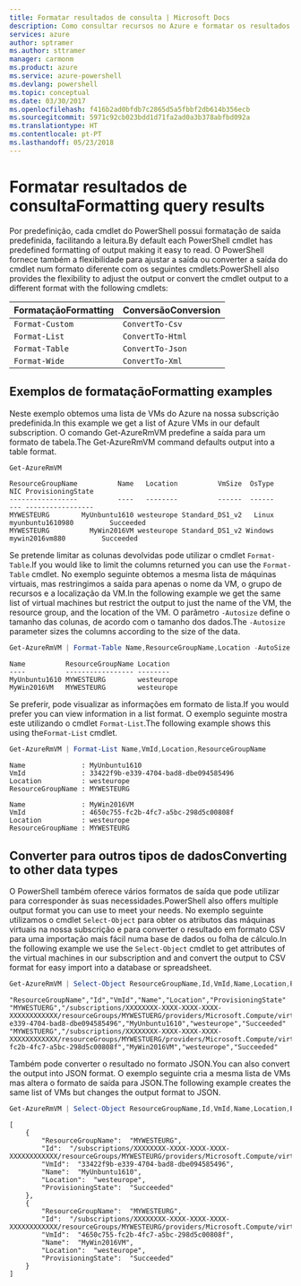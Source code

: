 ```yaml
---
title: Formatar resultados de consulta | Microsoft Docs
description: Como consultar recursos no Azure e formatar os resultados.
services: azure
author: sptramer
ms.author: sttramer
manager: carmonm
ms.product: azure
ms.service: azure-powershell
ms.devlang: powershell
ms.topic: conceptual
ms.date: 03/30/2017
ms.openlocfilehash: f416b2ad0bfdb7c2865d5a5fbbf2db614b356ecb
ms.sourcegitcommit: 5971c92cb023bdd1d71fa2ad0a3b378abfbd092a
ms.translationtype: HT
ms.contentlocale: pt-PT
ms.lasthandoff: 05/23/2018
---
```

# <a name="formatting-query-results"></a><span data-ttu-id="ddc3b-103">Formatar resultados de consulta</span><span class="sxs-lookup"><span data-stu-id="ddc3b-103">Formatting query results</span></span>

<span data-ttu-id="ddc3b-104">Por predefinição, cada cmdlet do PowerShell possui formatação de saída predefinida, facilitando a leitura.</span><span class="sxs-lookup"><span data-stu-id="ddc3b-104">By default each PowerShell cmdlet has predefined formatting of output making it easy to read.</span></span>  <span data-ttu-id="ddc3b-105">O PowerShell fornece também a flexibilidade para ajustar a saída ou converter a saída do cmdlet num formato diferente com os seguintes cmdlets:</span><span class="sxs-lookup"><span data-stu-id="ddc3b-105">PowerShell also provides the flexibility to adjust the output or convert the cmdlet output to a different format with the following cmdlets:</span></span>

| <span data-ttu-id="ddc3b-106">Formatação</span><span class="sxs-lookup"><span data-stu-id="ddc3b-106">Formatting</span></span>      | <span data-ttu-id="ddc3b-107">Conversão</span><span class="sxs-lookup"><span data-stu-id="ddc3b-107">Conversion</span></span>       |
|-----------------|------------------|
| `Format-Custom` | `ConvertTo-Csv`  |
| `Format-List`   | `ConvertTo-Html` |
| `Format-Table`  | `ConvertTo-Json` |
| `Format-Wide`   | `ConvertTo-Xml`  |

## <a name="formatting-examples"></a><span data-ttu-id="ddc3b-108">Exemplos de formatação</span><span class="sxs-lookup"><span data-stu-id="ddc3b-108">Formatting examples</span></span>

<span data-ttu-id="ddc3b-109">Neste exemplo obtemos uma lista de VMs do Azure na nossa subscrição predefinida.</span><span class="sxs-lookup"><span data-stu-id="ddc3b-109">In this example we get a list of Azure VMs in our default subscription.</span></span>  <span data-ttu-id="ddc3b-110">O comando Get-AzureRmVM predefine a saída para um formato de tabela.</span><span class="sxs-lookup"><span data-stu-id="ddc3b-110">The Get-AzureRmVM command defaults output into a table format.</span></span>

```powershell
Get-AzureRmVM
```

```
ResourceGroupName          Name   Location          VmSize  OsType              NIC ProvisioningState
-----------------          ----   --------          ------  ------              --- -----------------
MYWESTEURG        MyUnbuntu1610 westeurope Standard_DS1_v2   Linux myunbuntu1610980         Succeeded
MYWESTEURG          MyWin2016VM westeurope Standard_DS1_v2 Windows   mywin2016vm880         Succeeded
```

<span data-ttu-id="ddc3b-111">Se pretende limitar as colunas devolvidas pode utilizar o cmdlet `Format-Table`.</span><span class="sxs-lookup"><span data-stu-id="ddc3b-111">If you would like to limit the columns returned you can use the `Format-Table` cmdlet.</span></span> <span data-ttu-id="ddc3b-112">No exemplo seguinte obtemos a mesma lista de máquinas virtuais, mas restringimos a saída para apenas o nome da VM, o grupo de recursos e a localização da VM.</span><span class="sxs-lookup"><span data-stu-id="ddc3b-112">In the following example we get the same list of virtual machines but restrict the output to just the name of the VM, the resource group, and the location of the VM.</span></span>  <span data-ttu-id="ddc3b-113">O parâmetro `-Autosize` define o tamanho das colunas, de acordo com o tamanho dos dados.</span><span class="sxs-lookup"><span data-stu-id="ddc3b-113">The `-Autosize` parameter sizes the columns according to the size of the data.</span></span>

```powershell
Get-AzureRmVM | Format-Table Name,ResourceGroupName,Location -AutoSize
```

```
Name          ResourceGroupName Location
----          ----------------- --------
MyUnbuntu1610 MYWESTEURG        westeurope
MyWin2016VM   MYWESTEURG        westeurope
```

<span data-ttu-id="ddc3b-114">Se preferir, pode visualizar as informações em formato de lista.</span><span class="sxs-lookup"><span data-stu-id="ddc3b-114">If you would prefer you can view information in a list format.</span></span> <span data-ttu-id="ddc3b-115">O exemplo seguinte mostra este utilizando o cmdlet `Format-List`.</span><span class="sxs-lookup"><span data-stu-id="ddc3b-115">The following example shows this using the`Format-List` cmdlet.</span></span>

```powershell
Get-AzureRmVM | Format-List Name,VmId,Location,ResourceGroupName
```

```
Name              : MyUnbuntu1610
VmId              : 33422f9b-e339-4704-bad8-dbe094585496
Location          : westeurope
ResourceGroupName : MYWESTEURG

Name              : MyWin2016VM
VmId              : 4650c755-fc2b-4fc7-a5bc-298d5c00808f
Location          : westeurope
ResourceGroupName : MYWESTEURG
```

## <a name="converting-to-other-data-types"></a><span data-ttu-id="ddc3b-116">Converter para outros tipos de dados</span><span class="sxs-lookup"><span data-stu-id="ddc3b-116">Converting to other data types</span></span>

<span data-ttu-id="ddc3b-117">O PowerShell também oferece vários formatos de saída que pode utilizar para corresponder às suas necessidades.</span><span class="sxs-lookup"><span data-stu-id="ddc3b-117">PowerShell also offers multiple output format you can use to meet your needs.</span></span>  <span data-ttu-id="ddc3b-118">No exemplo seguinte utilizamos o cmdlet `Select-Object` para obter os atributos das máquinas virtuais na nossa subscrição e para converter o resultado em formato CSV para uma importação mais fácil numa base de dados ou folha de cálculo.</span><span class="sxs-lookup"><span data-stu-id="ddc3b-118">In the following example we use the `Select-Object` cmdlet to get attributes of the virtual machines in our subscription and and convert the output to CSV format for easy import into a database or spreadsheet.</span></span>

```powershell
Get-AzureRmVM | Select-Object ResourceGroupName,Id,VmId,Name,Location,ProvisioningState | ConvertTo-Csv -NoTypeInformation
```

```
"ResourceGroupName","Id","VmId","Name","Location","ProvisioningState"
"MYWESTUERG","/subscriptions/XXXXXXXX-XXXX-XXXX-XXXX-XXXXXXXXXXXX/resourceGroups/MYWESTUERG/providers/Microsoft.Compute/virtualMachines/MyUnbuntu1610","33422f9b-e339-4704-bad8-dbe094585496","MyUnbuntu1610","westeurope","Succeeded"
"MYWESTUERG","/subscriptions/XXXXXXXX-XXXX-XXXX-XXXX-XXXXXXXXXXXX/resourceGroups/MYWESTUERG/providers/Microsoft.Compute/virtualMachines/MyWin2016VM","4650c755-fc2b-4fc7-a5bc-298d5c00808f","MyWin2016VM","westeurope","Succeeded"
```

<span data-ttu-id="ddc3b-119">Também pode converter o resultado no formato JSON.</span><span class="sxs-lookup"><span data-stu-id="ddc3b-119">You can also convert the output into JSON format.</span></span>  <span data-ttu-id="ddc3b-120">O exemplo seguinte cria a mesma lista de VMs mas altera o formato de saída para JSON.</span><span class="sxs-lookup"><span data-stu-id="ddc3b-120">The following example creates the same list of VMs but changes the output format to JSON.</span></span>

```powershell
Get-AzureRmVM | Select-Object ResourceGroupName,Id,VmId,Name,Location,ProvisioningState | ConvertTo-Json
```

```
[
    {
        "ResourceGroupName":  "MYWESTEURG",
        "Id":  "/subscriptions/XXXXXXXX-XXXX-XXXX-XXXX-XXXXXXXXXXXX/resourceGroups/MYWESTEURG/providers/Microsoft.Compute/virtualMachines/MyUnbuntu1610",
        "VmId":  "33422f9b-e339-4704-bad8-dbe094585496",
        "Name":  "MyUnbuntu1610",
        "Location":  "westeurope",
        "ProvisioningState":  "Succeeded"
    },
    {
        "ResourceGroupName":  "MYWESTEURG",
        "Id":  "/subscriptions/XXXXXXXX-XXXX-XXXX-XXXX-XXXXXXXXXXXX/resourceGroups/MYWESTEURG/providers/Microsoft.Compute/virtualMachines/MyWin2016VM",
        "VmId":  "4650c755-fc2b-4fc7-a5bc-298d5c00808f",
        "Name":  "MyWin2016VM",
        "Location":  "westeurope",
        "ProvisioningState":  "Succeeded"
    }
]
```
